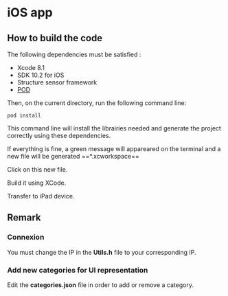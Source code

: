 # iOS app

## How to build the code

The following dependencies must be satisfied : 

* Xcode 8.1
* SDK 10.2 for iOS
* Structure sensor framework 
* [POD](https://cocoapods.org/)

Then, on the current directory, run the following command line:

`pod install` 

This command line will install the librairies needed and generate the project correctly using these dependencies.

If everything is fine, a green message will appareared on the terminal and a new file will be generated ==*.xcworkspace==

Click on this new file.

Build it using XCode.

Transfer to iPad device.

## Remark

### Connexion 

You must change the IP in the **Utils.h** file to your corresponding IP.

### Add new categories for UI representation

Edit the **categories.json** file in order to add or remove a category.